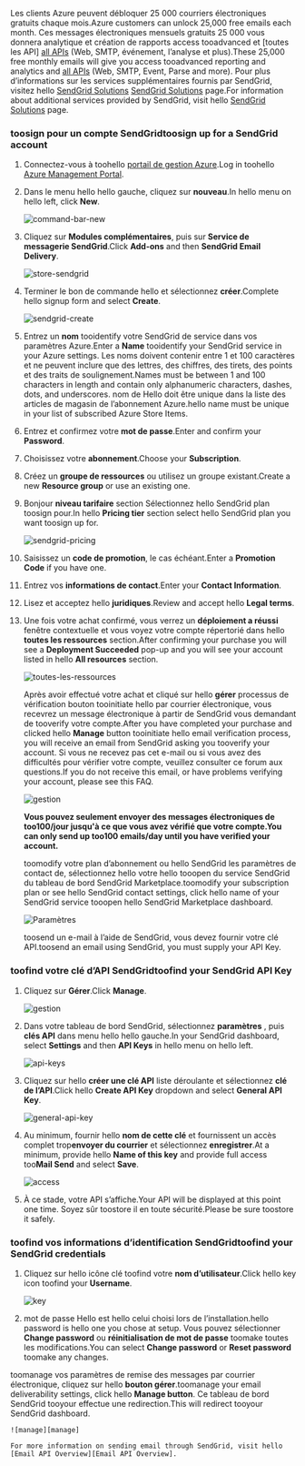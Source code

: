 <span data-ttu-id="55097-101">Les clients Azure peuvent débloquer 25 000 courriers électroniques gratuits chaque mois.</span><span class="sxs-lookup"><span data-stu-id="55097-101">Azure customers can unlock 25,000 free emails each month.</span></span> <span data-ttu-id="55097-102">Ces messages électroniques mensuels gratuits 25 000 vous donnera analytique et création de rapports access tooadvanced et [toutes les API] [ all APIs] (Web, SMTP, événement, l’analyse et plus).</span><span class="sxs-lookup"><span data-stu-id="55097-102">These 25,000 free monthly emails will give you access tooadvanced reporting and analytics and [all APIs][all APIs] (Web, SMTP, Event, Parse and more).</span></span> <span data-ttu-id="55097-103">Pour plus d’informations sur les services supplémentaires fournis par SendGrid, visitez hello [SendGrid Solutions] [ SendGrid Solutions] page.</span><span class="sxs-lookup"><span data-stu-id="55097-103">For information about additional services provided by SendGrid, visit hello [SendGrid Solutions][SendGrid Solutions] page.</span></span>

### <a name="toosign-up-for-a-sendgrid-account"></a><span data-ttu-id="55097-104">toosign pour un compte SendGrid</span><span class="sxs-lookup"><span data-stu-id="55097-104">toosign up for a SendGrid account</span></span>
1. <span data-ttu-id="55097-105">Connectez-vous à toohello [portail de gestion Azure][Azure Management Portal].</span><span class="sxs-lookup"><span data-stu-id="55097-105">Log in toohello [Azure Management Portal][Azure Management Portal].</span></span>
2. <span data-ttu-id="55097-106">Dans le menu hello hello gauche, cliquez sur **nouveau**.</span><span class="sxs-lookup"><span data-stu-id="55097-106">In hello menu on hello left, click **New**.</span></span>

    ![command-bar-new][command-bar-new]
3. <span data-ttu-id="55097-108">Cliquez sur **Modules complémentaires**, puis sur **Service de messagerie SendGrid**.</span><span class="sxs-lookup"><span data-stu-id="55097-108">Click **Add-ons** and then **SendGrid Email Delivery**.</span></span>

    ![store-sendgrid][sendgrid-store]
4. <span data-ttu-id="55097-110">Terminer le bon de commande hello et sélectionnez **créer**.</span><span class="sxs-lookup"><span data-stu-id="55097-110">Complete hello signup form and select **Create**.</span></span>

    ![sendgrid-create][sendgrid-create]
5. <span data-ttu-id="55097-112">Entrez un **nom** tooidentify votre SendGrid de service dans vos paramètres Azure.</span><span class="sxs-lookup"><span data-stu-id="55097-112">Enter a **Name** tooidentify your SendGrid service in your Azure settings.</span></span> <span data-ttu-id="55097-113">Les noms doivent contenir entre 1 et 100 caractères et ne peuvent inclure que des lettres, des chiffres, des tirets, des points et des traits de soulignement.</span><span class="sxs-lookup"><span data-stu-id="55097-113">Names must be between 1 and 100 characters in length and contain only alphanumeric characters, dashes, dots, and underscores.</span></span> <span data-ttu-id="55097-114">nom de Hello doit être unique dans la liste des articles de magasin de l’abonnement Azure.</span><span class="sxs-lookup"><span data-stu-id="55097-114">hello name must be unique in your list of subscribed Azure Store Items.</span></span>
6. <span data-ttu-id="55097-115">Entrez et confirmez votre **mot de passe**.</span><span class="sxs-lookup"><span data-stu-id="55097-115">Enter and confirm your **Password**.</span></span>
7. <span data-ttu-id="55097-116">Choisissez votre **abonnement**.</span><span class="sxs-lookup"><span data-stu-id="55097-116">Choose your **Subscription**.</span></span>
8. <span data-ttu-id="55097-117">Créez un **groupe de ressources** ou utilisez un groupe existant.</span><span class="sxs-lookup"><span data-stu-id="55097-117">Create a new **Resource group** or use an existing one.</span></span>
9. <span data-ttu-id="55097-118">Bonjour **niveau tarifaire** section Sélectionnez hello SendGrid plan toosign pour.</span><span class="sxs-lookup"><span data-stu-id="55097-118">In hello **Pricing tier** section select hello SendGrid plan you want toosign up for.</span></span>

    ![sendgrid-pricing][sendgrid-pricing]
10. <span data-ttu-id="55097-120">Saisissez un **code de promotion**, le cas échéant.</span><span class="sxs-lookup"><span data-stu-id="55097-120">Enter a **Promotion Code** if you have one.</span></span>
11. <span data-ttu-id="55097-121">Entrez vos **informations de contact**.</span><span class="sxs-lookup"><span data-stu-id="55097-121">Enter your **Contact Information**.</span></span>
12. <span data-ttu-id="55097-122">Lisez et acceptez hello **juridiques**.</span><span class="sxs-lookup"><span data-stu-id="55097-122">Review and accept hello **Legal terms**.</span></span>
13. <span data-ttu-id="55097-123">Une fois votre achat confirmé, vous verrez un **déploiement a réussi** fenêtre contextuelle et vous voyez votre compte répertorié dans hello **toutes les ressources** section.</span><span class="sxs-lookup"><span data-stu-id="55097-123">After confirming your purchase you will see a **Deployment Succeeded** pop-up and you will see your account listed in hello **All resources** section.</span></span>

    ![toutes-les-ressources][all-resources]

    <span data-ttu-id="55097-125">Après avoir effectué votre achat et cliqué sur hello **gérer** processus de vérification bouton tooinitiate hello par courrier électronique, vous recevrez un message électronique à partir de SendGrid vous demandant de tooverify votre compte.</span><span class="sxs-lookup"><span data-stu-id="55097-125">After you have completed your purchase and clicked hello **Manage** button tooinitiate hello email verification process, you will receive an email from SendGrid asking you tooverify your account.</span></span> <span data-ttu-id="55097-126">Si vous ne recevez pas cet e-mail ou si vous avez des difficultés pour vérifier votre compte, veuillez consulter ce forum aux questions.</span><span class="sxs-lookup"><span data-stu-id="55097-126">If you do not receive this email, or have problems verifying your account, please see this FAQ.</span></span>

    ![gestion][manage]

    <span data-ttu-id="55097-128">**Vous pouvez seulement envoyer des messages électroniques de too100/jour jusqu'à ce que vous avez vérifié que votre compte.**</span><span class="sxs-lookup"><span data-stu-id="55097-128">**You can only send up too100 emails/day until you have verified your account.**</span></span>

    <span data-ttu-id="55097-129">toomodify votre plan d’abonnement ou hello SendGrid les paramètres de contact de, sélectionnez hello votre hello tooopen du service SendGrid du tableau de bord SendGrid Marketplace.</span><span class="sxs-lookup"><span data-stu-id="55097-129">toomodify your subscription plan or see hello SendGrid contact settings, click hello name of your SendGrid service tooopen hello SendGrid Marketplace dashboard.</span></span>

    ![Paramètres][settings]

    <span data-ttu-id="55097-131">toosend un e-mail à l’aide de SendGrid, vous devez fournir votre clé API.</span><span class="sxs-lookup"><span data-stu-id="55097-131">toosend an email using SendGrid, you must supply your API Key.</span></span>

### <a name="toofind-your-sendgrid-api-key"></a><span data-ttu-id="55097-132">toofind votre clé d’API SendGrid</span><span class="sxs-lookup"><span data-stu-id="55097-132">toofind your SendGrid API Key</span></span>
1. <span data-ttu-id="55097-133">Cliquez sur **Gérer**.</span><span class="sxs-lookup"><span data-stu-id="55097-133">Click **Manage**.</span></span>

    ![gestion][manage]
2. <span data-ttu-id="55097-135">Dans votre tableau de bord SendGrid, sélectionnez **paramètres** , puis **clés API** dans menu hello hello gauche.</span><span class="sxs-lookup"><span data-stu-id="55097-135">In your SendGrid dashboard, select **Settings** and then **API Keys** in hello menu on hello left.</span></span>

    ![api-keys][api-keys]

3. <span data-ttu-id="55097-137">Cliquez sur hello **créer une clé API** liste déroulante et sélectionnez **clé de l’API**.</span><span class="sxs-lookup"><span data-stu-id="55097-137">Click hello **Create API Key** dropdown and select **General API Key**.</span></span>

    ![general-api-key][general-api-key]
4. <span data-ttu-id="55097-139">Au minimum, fournir hello **nom de cette clé** et fournissent un accès complet trop**envoyer du courrier** et sélectionnez **enregistrer**.</span><span class="sxs-lookup"><span data-stu-id="55097-139">At a minimum, provide hello **Name of this key** and provide full access too**Mail Send** and select **Save**.</span></span>

    ![access][access]
5. <span data-ttu-id="55097-141">À ce stade, votre API s’affiche.</span><span class="sxs-lookup"><span data-stu-id="55097-141">Your API will be displayed at this point one time.</span></span> <span data-ttu-id="55097-142">Soyez sûr toostore il en toute sécurité.</span><span class="sxs-lookup"><span data-stu-id="55097-142">Please be sure toostore it safely.</span></span>

### <a name="toofind-your-sendgrid-credentials"></a><span data-ttu-id="55097-143">toofind vos informations d’identification SendGrid</span><span class="sxs-lookup"><span data-stu-id="55097-143">toofind your SendGrid credentials</span></span>
1. <span data-ttu-id="55097-144">Cliquez sur hello icône clé toofind votre **nom d’utilisateur**.</span><span class="sxs-lookup"><span data-stu-id="55097-144">Click hello key icon toofind your **Username**.</span></span>

    ![key][key]
2. <span data-ttu-id="55097-146">mot de passe Hello est hello celui choisi lors de l’installation.</span><span class="sxs-lookup"><span data-stu-id="55097-146">hello password is hello one you chose at setup.</span></span> <span data-ttu-id="55097-147">Vous pouvez sélectionner **Change password** ou **réinitialisation de mot de passe** toomake toutes les modifications.</span><span class="sxs-lookup"><span data-stu-id="55097-147">You can select **Change password** or **Reset password** toomake any changes.</span></span>

<span data-ttu-id="55097-148">toomanage vos paramètres de remise des messages par courrier électronique, cliquez sur hello **bouton gérer**.</span><span class="sxs-lookup"><span data-stu-id="55097-148">toomanage your email deliverability settings, click hello **Manage button**.</span></span> <span data-ttu-id="55097-149">Ce tableau de bord SendGrid tooyour effectue une redirection.</span><span class="sxs-lookup"><span data-stu-id="55097-149">This will redirect tooyour SendGrid dashboard.</span></span>

    ![manage][manage]

    For more information on sending email through SendGrid, visit hello [Email API Overview][Email API Overview].

<!--images-->

[command-bar-new]: ./media/sendgrid-sign-up/new-addon.png
[sendgrid-store]: ./media/sendgrid-sign-up/sendgrid-store.png
[sendgrid-create]: ./media/sendgrid-sign-up/sendgrid-create.png
[sendgrid-pricing]: ./media/sendgrid-sign-up/sendgrid-pricing.png
[all-resources]: ./media/sendgrid-sign-up/all-resources.png
[manage]: ./media/sendgrid-sign-up/manage.png
[settings]: ./media/sendgrid-sign-up/settings.png
[api-keys]: ./media/sendgrid-sign-up/api-keys.png
[general-api-key]: ./media/sendgrid-sign-up/general-api-key.png
[access]: ./media/sendgrid-sign-up/access.png
[key]: ./media/sendgrid-sign-up/key.png

<!--Links-->

[SendGrid Solutions]: https://sendgrid.com/solutions
[Azure Management Portal]: https://manage.windowsazure.com
[SendGrid Getting Started]: http://sendgrid.com/docs
[SendGrid Provisioning Process]: https://support.sendgrid.com/hc/articles/200181628-Why-is-my-account-being-provisioned-
[all APIs]: https://sendgrid.com/docs/API_Reference/index.html
[Email API Overview]: https://sendgrid.com/docs/API_Reference/Web_API_v3/Mail/index.html

